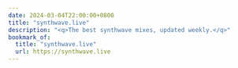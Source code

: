 ```yaml
---
date: 2024-03-04T22:00:00+0800
title: "synthwave.live"
description: "<q>The best synthwave mixes, updated weekly.</q>"
bookmark_of:
  title: "synthwave.live"
  url: https://synthwave.live
---
```


